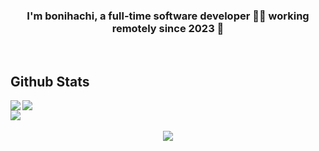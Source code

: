 <!--
<div align="center">
<img src="https://rishavanand.github.io/static/images/greetings.gif" align="center" style="width: 100%" />
</div>
-->


### <div align="center">I'm bonihachi, a full-time software developer 👨‍💻 working remotely since 2023 🚀</div>

<!--
- 🔭 I’m currently working on [Github Profilinator](https://github.com/rishavanand/github-profilinator)


- 🌱 I’m currently learning Hyperledger and Kubernetes


- ❓ Ask me about anything related to MERN stack and related technologies


- ⚡ Fun fact: I use tabs over spaces
-->

<br/>

## Github Stats
<a href="https://github.com/anuraghazra/github-readme-stats">
    <img aligh="left" src="https://github-readme-stats.vercel.app/api?username=bonihachi&show_icons=true&rank_icon=github&theme=nord&count_private=true" />
</a>
<a href="https://github.com/anuraghazra/github-readme-stats">
    <img align="left" src="https://github-readme-stats.vercel.app/api/top-langs/?username=bonihachi&langs_count=3" />
</a>

<div>
    <img src="https://spotify-github-profile.vercel.app/api/view?uid=take_it_21&cover_image=true&theme=default&show_offline=false&background_color=121212&interchange=true" />
</div>

<br/>

<div align="center">
  <img src="https://komarev.com/ghpvc/?username=bonihachi&&style=flat-square" align="center" />
</div>
